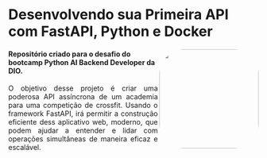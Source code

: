 # Desenvolvendo sua Primeira API com FastAPI, Python e Docker

<img align="right" height="200" style="border-radius:50px;" src="https://hermes.dio.me/tracks/648ef080-6c4b-4e54-bf72-34f62030f350.png">

#### Repositório criado para o desafio do bootcamp Python AI Backend Developer da DIO.


<p align="justify">O objetivo desse projeto é criar uma poderosa API assíncrona de um academia para uma competição de crossfit. Usando o framework FastAPI, irá permitir a construção eficiente dess aplicativo web, moderno, que podem ajudar a entender e lidar com operações simultâneas de maneira eficaz e escalável.</p>
